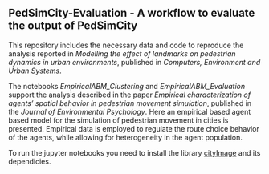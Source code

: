 ## PedSimCity-Evaluation -  A workflow to evaluate the output of PedSimCity
 
This repository includes the necessary data and code to reproduce the analysis reported in *Modelling the effect of landmarks on pedestrian dynamics in urban environments*, published in *Computers, Environment and Urban Systems*.

The notebooks *EmpiricalABM_Clustering* and *EmpiricalABM_Evaluation* support the analysis described in the paper *Empirical characterization of agents’ spatial behavior in pedestrian movement simulation*, published in the *Journal of Environmental Psychology*. Here an empirical based agent based model for the simulation of pedestrian movement in cities is presented. 
Empirical data is employed to regulate the route choice behavior of the agents, while allowing for heterogeneity in the agent population.

To run the jupyter notebooks you need to install the library [cityImage](https://github.com/g-filomena/cityImage) and its dependicies.


